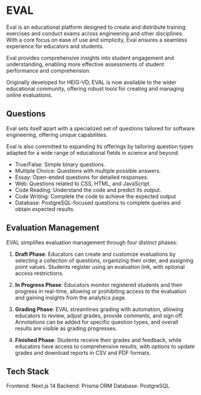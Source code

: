 # EVAL

Eval is an educational platform designed to create and distribute training exercises and conduct exams across engineering and other disciplines. With a core focus on ease of use and simplicity, Eval ensures a seamless experience for educators and students.

Eval provides comprehensive insights into student engagement and understanding, enabling more effective assessments of student performance and comprehension.

Originally developed for HEIG-VD, EVAL is now available to the wider educational community, offering robust tools for creating and managing online evaluations.

## Questions

Eval sets itself apart with a specialized set of questions tailored for software engineering, offering unique capabilities. 

Eval is also committed to expanding its offerings by tailoring question types adapted for a wide range of educational fields in science and beyond.

- True/False: Simple binary questions.
- Multiple Choice: Questions with multiple possible answers.
- Essay: Open-ended questions for detailed responses.
- Web: Questions related to CSS, HTML, and JavaScript.
- Code Reading: Understand the code and predict its output.
- Code Writing: Complete the code to achieve the expected output
- Database: PostgreSQL-focused questions to complete queries and obtain expected results.

## Evaluation Management

EVAL simplifies evaluation management through four distinct phases:

1. **Draft Phase**: Educators can create and customize evaluations by selecting a collection of questions, organizing their order, and assigning point values. Students register using an evaluation link, with optional access restrictions.

2. **In Progress Phase**: Educators monitor registered students and their progress in real-time, allowing or prohibiting access to the evaluation and gaining insights from the analytics page.

3. **Grading Phase**: EVAL streamlines grading with automation, allowing educators to review, adjust grades, provide comments, and sign off. Annotations can be added for specific question types, and overall results are visible as grading progresses.

4. **Finished Phase**: Students receive their grades and feedback, while educators have access to comprehensive results, with options to update grades and download reports in CSV and PDF formats.

## Tech Stack
Frontend: Next.js 14
Backend: Prisma ORM
Database: PostgreSQL